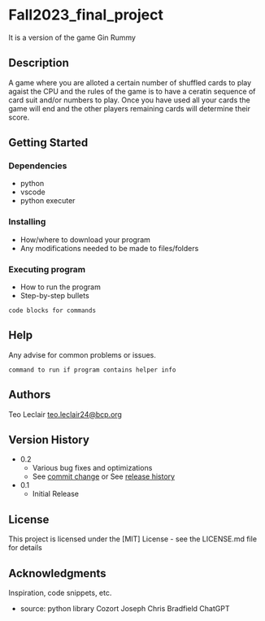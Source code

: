 # Fall2023_final_project

It is a version of the game Gin Rummy

## Description

A game where you are alloted a certain number of shuffled cards to play agaist the CPU and the rules of the game is to have a ceratin sequence of card suit and/or numbers to play. Once you have used all your cards the game will end and the other players remaining cards will determine their score. 

## Getting Started

### Dependencies

* python
* vscode
* python executer

### Installing

* How/where to download your program
* Any modifications needed to be made to files/folders

### Executing program

* How to run the program
* Step-by-step bullets
```
code blocks for commands
```

## Help

Any advise for common problems or issues.
```
command to run if program contains helper info
```

## Authors

Teo Leclair
teo.leclair24@bcp.org

## Version History

* 0.2
    * Various bug fixes and optimizations
    * See [commit change]() or See [release history]()
* 0.1
    * Initial Release

## License

This project is licensed under the [MIT] License - see the LICENSE.md file for details

## Acknowledgments

Inspiration, code snippets, etc.
* source: 
 python library
 Cozort
 Joseph
 Chris Bradfield
 ChatGPT
